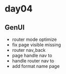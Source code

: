 # day04

## GenUI

- router mode optimize
- fix page visible missing
- router nav_back
- page handle nav to
- handle router nav to
- add format name page